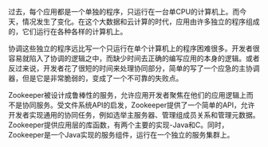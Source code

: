 过去，每个应用都是一个单独的程序，只运行在一台单CPU的计算机上。而今天，情况发生了变化。在这个大数据和云计算的时代，应用由许多独立的程序组成的，它们运行在各种各样的计算机上。

协调这些独立的程序远比写一个只运行在单个计算机上的程序困难很多。开发者很容易就陷入了协调的逻辑之中，而缺少时间去正确的编写应用的本身的逻辑。或者反过来说，开发者花了很短的时间来处理协同部分，简单的写了一个应急的主协调器，但是它是非常脆弱的，变成了一个不可靠的失败点。

Zookeeper被设计成鲁棒性的服务，允许应用开发者聚焦在他们的应用逻辑上而不是协同服务。受文件系统API的启发，Zookeeper提供了一个简单的API，允许开发者实现通用的协同任务，例如选举主服务器、管理组成员关系和管理元数据。Zookeeper提供应用层的库函数，有两个主要的实现-Java和C。同时，Zookeeper是一个Java实现的服务组件，运行在一个独立的服务集群上。

